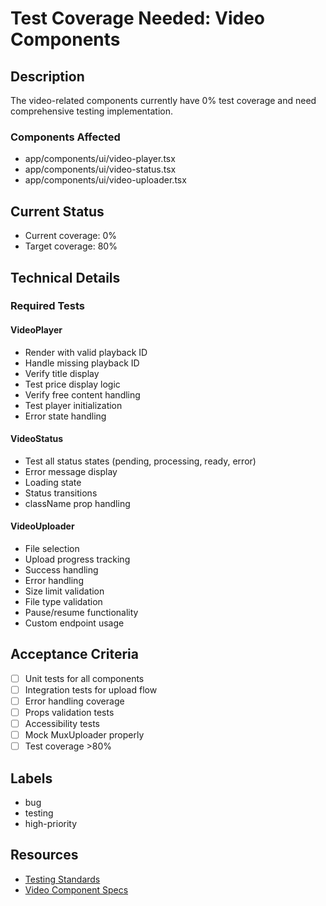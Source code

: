 # Test Coverage Needed: Video Components

## Description
The video-related components currently have 0% test coverage and need comprehensive testing implementation.

### Components Affected
- app/components/ui/video-player.tsx
- app/components/ui/video-status.tsx
- app/components/ui/video-uploader.tsx

## Current Status
- Current coverage: 0%
- Target coverage: 80%

## Technical Details

### Required Tests

#### VideoPlayer
- Render with valid playback ID
- Handle missing playback ID
- Verify title display
- Test price display logic
- Verify free content handling
- Test player initialization
- Error state handling

#### VideoStatus
- Test all status states (pending, processing, ready, error)
- Error message display
- Loading state
- Status transitions
- className prop handling

#### VideoUploader
- File selection
- Upload progress tracking
- Success handling
- Error handling
- Size limit validation
- File type validation
- Pause/resume functionality
- Custom endpoint usage

## Acceptance Criteria
- [ ] Unit tests for all components
- [ ] Integration tests for upload flow
- [ ] Error handling coverage
- [ ] Props validation tests
- [ ] Accessibility tests
- [ ] Mock MuxUploader properly
- [ ] Test coverage >80%

## Labels
- bug
- testing
- high-priority

## Resources
- [Testing Standards](ai_docs/standards/testing.md)
- [Video Component Specs](app/components/ui/video-player.tsx)
